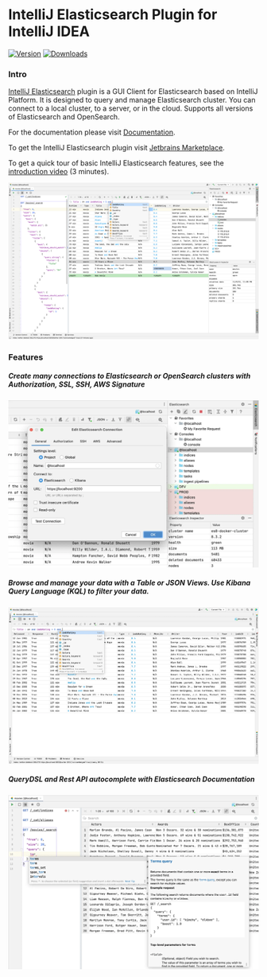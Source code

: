# IntelliJ Elasticsearch Plugin for IntelliJ IDEA

[![Version](https://img.shields.io/jetbrains/plugin/v/org.elasticsearch4idea.svg)](https://plugins.jetbrains.com/plugin/org.elasticsearch4idea)
[![Downloads](https://img.shields.io/jetbrains/plugin/d/org.elasticsearch4idea.svg)](https://plugins.jetbrains.com/plugin/org.elasticsearch4idea)

### Intro

[IntelliJ Elasticsearch](https://www.intellij-elasticsearch.com/) plugin is a GUI Client for Elasticsearch based on IntelliJ Platform.
It is designed to query and manage Elasticsearch cluster.
You can connect to a local cluster, to a server, or in the cloud.
Supports all versions of Elasticsearch and OpenSearch.

For the documentation please visit [Documentation](https://www.intellij-elasticsearch.com/docs/getting-started/overview/).

To get the IntelliJ Elasticsearch plugin visit [Jetbrains Marketplace](https://plugins.jetbrains.com/plugin/14512-elasticsearch).


To get a quick tour of basic IntelliJ Elasticsearch features, see the [introduction video](https://youtu.be/lSsnPGMG830) (3 minutes).

![IntelliJ Elasticsearch](images/IntelliJ-Elasticsearch-plugin.webp)

### Features

##### Create many connections to Elasticsearch or OpenSearch clusters with Authorization, SSL, SSH, AWS Signature

![IntelliJ Elasticsearch](images/multiple_connections_to_elasticsearch.webp)

##### Browse and manage your data with a Table or JSON Views. Use Kibana Query Language (KQL) to filter your data.

![IntelliJ Elasticsearch](images/browsed_and_manage_data.webp)

##### QueryDSL and Rest API autocomplete with Elasticsearch Documentation

![IntelliJ Elasticsearch](images/QueryDSL_autocomplete.webp)